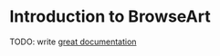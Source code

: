 # Introduction to BrowseArt

TODO: write [great documentation](http://jacobian.org/writing/great-documentation/what-to-write/)
